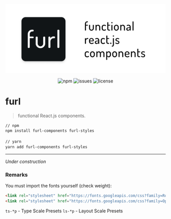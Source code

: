 [![Logo](/splash.png)](https://github.com/Chalarangelo/furl)

<p align="center">
  <img src="https://img.shields.io/npm/dm/furl-components.svg?style=for-the-badge" alt="npm"/>
  <img src="https://img.shields.io/github/issues-raw/chalarangelo/furl.svg?style=for-the-badge" alt="issues"/>
  <img src="https://img.shields.io/github/license/chalarangelo/furl.svg?style=for-the-badge" alt="license"/>
 </p>


# furl

> functional React.js components.

```sh
// npm
npm install furl-components furl-styles

// yarn
yarn add furl-components furl-styles
```
-----

*Under construction*

### Remarks

You must import the fonts yourself (check weight):

```html
<link rel="stylesheet" href="https://fonts.googleapis.com/css?family=Roboto:300,400,500">
<link rel="stylesheet" href="https://fonts.googleapis.com/css?family=Open+Sans:300,400,500">
```

`ts-*p` - Type Scale Presets
`ls-*p` - Layout Scale Presets
